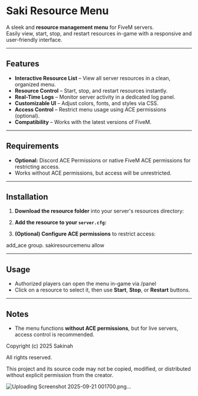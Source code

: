 # Saki Resource Menu

A sleek and **resource management menu** for FiveM servers.  
Easily view, start, stop, and restart resources in-game with a responsive and user-friendly interface.  

---

## Features

- **Interactive Resource List** – View all server resources in a clean, organized menu.  
- **Resource Control** – Start, stop, and restart resources instantly.  
- **Real-Time Logs** – Monitor server activity in a dedicated log panel.  
- **Customizable UI** – Adjust colors, fonts, and styles via CSS.  
- **Access Control** – Restrict menu usage using ACE permissions (optional).  
- **Compatibility** – Works with the latest versions of FiveM.  

---

## Requirements

- **Optional:** Discord ACE Permissions or native FiveM ACE permissions for restricting access.  
- Works without ACE permissions, but access will be unrestricted.  

---

## Installation

1. **Download the resource folder** into your server's resources directory:  


2. **Add the resource to your `server.cfg`:**  


3. **(Optional) Configure ACE permissions** to restrict access:  

add_ace group. sakiresourcemenu allow

---

## Usage

- Authorized players can open the menu in-game via /panel
- Click on a resource to select it, then use **Start**, **Stop**, or **Restart** buttons. 
---

## Notes

- The menu functions **without ACE permissions**, but for live servers, access control is recommended.  

Copyright (c) 2025 Sakinah

All rights reserved.

This project and its source code may not be copied, modified, or distributed without explicit permission from the creator.

![Uploading Screenshot 2025-09-21 001700.png…]()
